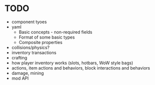 # TODO
* component tyoes
* yaml
  * Basic concepts - non-required fields
  * Format of some basic types
  * Composite properties
* collisions/physics?
* inventory transactions
* crafting
* how player inventory works (slots, hotbars, WoW style bags)
* actions, item actions and behaviors, block interactions and behaviors
* damage, mining
* mod API

